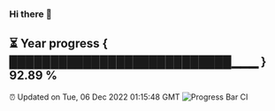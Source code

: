 ### Hi there 👋
⏳ Year progress { ███████████████████████████▁▁▁ } 92.89 %
---
⏰ Updated on Tue, 06 Dec 2022 01:15:48 GMT
![Progress Bar CI](https://github.com/liununu/liununu/workflows/Progress%20Bar%20CI/badge.svg)
